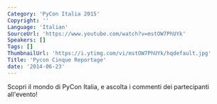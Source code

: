 ```yaml
---
Category: 'PyCon Italia 2015'
Copyright: ''
Language: 'Italian'
SourceUrl: 'https://www.youtube.com/watch?v=mstOW7PhUYk'
Speakers: []
Tags: []
ThumbnailUrl: 'https://i.ytimg.com/vi/mstOW7PhUYk/hqdefault.jpg'
Title: 'Pycon Cinque Reportage'
date: '2014-06-23'
---
```

Scopri il mondo di PyCon Italia, e ascolta i commenti dei partecipanti all'evento!
